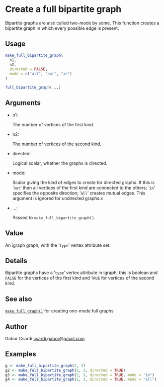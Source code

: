 # Create a full bipartite graph

Bipartite graphs are also called two-mode by some. This function creates
a bipartite graph in which every possible edge is present.

## Usage

``` r
make_full_bipartite_graph(
  n1,
  n2,
  directed = FALSE,
  mode = c("all", "out", "in")
)

full_bipartite_graph(...)
```

## Arguments

- n1:

  The number of vertices of the first kind.

- n2:

  The number of vertices of the second kind.

- directed:

  Logical scalar, whether the graphs is directed.

- mode:

  Scalar giving the kind of edges to create for directed graphs. If this
  is ‘`out`’ then all vertices of the first kind are connected to the
  others; ‘`in`’ specifies the opposite direction; ‘`all`’ creates
  mutual edges. This argument is ignored for undirected graphs.x

- ...:

  Passed to `make_full_bipartite_graph()`.

## Value

An igraph graph, with the ‘`type`’ vertex attribute set.

## Details

Bipartite graphs have a ‘`type`’ vertex attribute in igraph, this is
boolean and `FALSE` for the vertices of the first kind and `TRUE` for
vertices of the second kind.

## See also

[`make_full_graph()`](https://r.igraph.org/reference/make_full_graph.md)
for creating one-mode full graphs

## Author

Gabor Csardi <csardi.gabor@gmail.com>

## Examples

``` r
g <- make_full_bipartite_graph(2, 3)
g2 <- make_full_bipartite_graph(2, 3, directed = TRUE)
g3 <- make_full_bipartite_graph(2, 3, directed = TRUE, mode = "in")
g4 <- make_full_bipartite_graph(2, 3, directed = TRUE, mode = "all")
```
